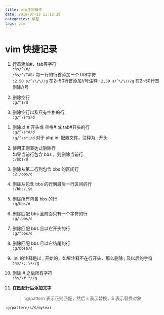```yaml
---
title: vim正则操作
date: 2019-07-13 11:18:28
categories: 编程
tags: vim
---
```


# vim 快捷记录  

1. 行首添加#、tab等字符    
`:%s/^/#/ `  
`:%s/^/TAB/`           每一行的行首添加一个TAB字符  
`:2,50 s/^/\/\//g` 在2~50行首添加//号注释 
`:2,50 s/^\/\///g`  在2~50行首删除//号  

1. 删除空行    
`:g/^$/d`  

1. 删除空行以及只有空格的行    
`:g/^\s*$/d`  

<!-- more -->

1. 删除以 # 开头或 空格# 或 tab#开头的行    
`:g/^\s*#/d`  
`:g/^\s*;/d`   对于 php.ini 配置文件，注释为 ; 开头  

1. 使用正则表达式删除行    
如果当前行包含 bbs ，则删除当前行  
`:/bbs/d`  

1. 删除从第二行到包含 bbs 的区间行    
`:2,/bbs/d`  

1. 删除从包含 bbs 的行到最后一行区间的行    
`:/bbs/,$d`  

1. 删除所有包含 bbs 的行    
`:g/bbs/d`  

1. 删除匹配 bbs 且前面只有一个字符的行    
`:g/.bbs/d`  

1. 删除匹配 bbs 且以它开头的行    
`:g/^bbs/d`  

1. 删除匹配 bbs 且以它结尾的行    
`:g/bbs$/d`  

1. .ini 的注释是以 ; 开始的，如果注释不在行开头，那么删除 ; 及以后的字符    
`:%s/\;.\+//g`  

1. 删除 # 之后所有字符    
`:%s/\#.*//g`  

1. **在匹配行后添加文字**

   > :g/pattern 表示正则匹配，然后 s 表示替换，$ 表示替换对象  

`:g/pattern/s/$/mytext`